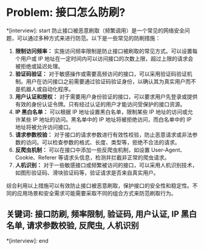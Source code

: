 # Problem: 接口怎么防刷?

*[interview]: start
防止接口被恶意刷取（频繁调用）是一个常见的网络安全问题，可以通过多种方式来进行防范。以下是一些常见的防刷措施：

1. **限制访问频率：** 实施访问频率限制是防止接口被刷取的常见方式。可以设置每个用户或 IP 地址在一定时间内可以访问接口的次数上限，超过上限的请求会被拒绝或延迟处理。
2. **验证码验证：** 对于敏感操作或需要高频访问的接口，可以采用验证码验证机制。用户在访问接口之前需要通过验证码验证身份，以确认其为真实用户而不是机器人或自动化程序。
3. **用户认证和授权：** 对于需要用户身份验证的接口，可以要求用户先登录或提供有效的身份认证令牌。只有经过认证的用户才能访问受保护的接口资源。
4. **IP 黑白名单：** 可以根据 IP 地址设置黑白名单，限制某些 IP 地址的访问或允许某些 IP 地址的访问。黑名单中的 IP 地址将被拒绝访问，而白名单中的 IP 地址将被允许访问接口。
5. **请求参数校验：** 对于接口的请求参数进行有效性校验，防止恶意请求或非法参数的访问。可以检查参数的格式、长度、类型等，拒绝不合法的请求。
6. **反爬虫机制：** 可以在接口中添加一些反爬虫机制，如设置 User-Agent、Cookie、Referer 等请求头信息，检测并拦截非正常的爬虫请求。
7. **人机识别：** 对于一些敏感接口或频繁被访问的接口，可以采用人机识别技术，如图形验证码、滑块验证码等，验证请求是否来自真实用户。

综合利用以上措施可以有效防止接口被恶意刷取，保护接口的安全性和稳定性。不同的应用场景和安全需求可能需要采取不同的组合方式来防范刷取行为。

## 关键词:  接口防刷, 频率限制, 验证码, 用户认证, IP 黑白名单, 请求参数校验, 反爬虫, 人机识别
*[interview]: end
